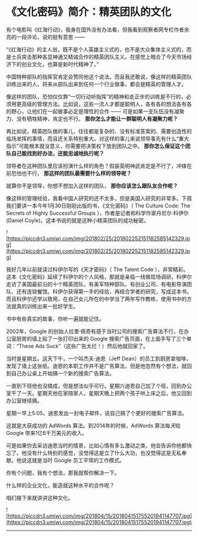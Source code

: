 # 《文化密码》简介：精英团队的文化

有个电影叫《红海行动》，我身在国外没有办法看，但我看到观察者网专栏作者余亮的一段评论，说的挺有意思 ——

“《红海行动》的主人翁，既不是个人英雄主义式的，也不是大众集体主义式的，而是士兵突击那种各显神通又精诚合作的精英团队主义。在感觉上暗合了今天市场经济下的创业文化，也算是新时代精神了。”

中国特种部队的指挥官肯定会赞同他这个说法。而且我还敢说，像这样的精英团队训练出来的人，将来从部队出来到任何一个行业做事，都会是精英的管理人才。

像这样的团队，恐怕仅仅靠“一切行动听指挥”的精神和走正步的训练是不行的，必须用更高级的管理方法。比如说，这些一流人才都是聪明人，各有各的想法各有各的野心，让他们在一起做事必定是理性的合作 —— 可是如果一支队伍没有凝聚力、没有牺牲精神，肯定也不行。 **那你怎么才能让一群聪明人有凝聚力呢？**

再比如说，精英团队做的事儿，往往都是复杂的、没有标准答案的、需要创造性的临场发挥的事情，而且还关系特别重大。对这样的事儿来说领导事先有什么“重大指示”可能根本就没意义，你需要把决策权下放到团队之中。 **那你怎么保证这个团队自己能找到好办法，还能忠诚地执行呢？**

领导者在这种团队里应该扮演什么样的角色？假装英明神武肯定是不行了，冲锋在前恐怕也不行， **那这样的团队最需要什么样的领导呢？**

就算你不是领导，你想不想加入这样的团队， **那你应该怎么跟队友合作呢？**

像这样的管理经验，我看中国人研究的还不太多，但是美国人研究的非常多。下周我们要讲一本今年1月30日刚刚出版的书，《文化密码》（ The Culture Code: The Secrets of Highly Successful Groups ），作者是记者和科学作家丹尼尔·科伊尔 (Daniel Coyle)。这本书说的就是这种小精英团队的成功秘密。

![https://piccdn3.umiwi.com/img/201802/25/201802252151182585142329.jpg](https://piccdn3.umiwi.com/img/201802/25/201802252151182585142329.jpg)

我好几年以前就读过科伊尔写的《天才密码》（ The Talent Code ），非常精彩。这本《文化密码》延续了科伊尔的个人风格，那就是亲临一线做现场调研。科伊尔走访了美国最前沿的十个精英团队，有美军特种部队、有创业公司、有电影导演团队、还有连锁餐馆。科伊尔获得第一手的经验，再结合学者的研究，写成这本书。而且科伊尔还学以致用，在自己女儿所在的中学当了两年写作教练，使用书中的方法就真的训练出来一批好学生。

书中有些真实的故事，你听一遍就能记住。

2002年，Google 的创始人拉里·佩奇有感于当时公司的搜索广告算法不行，在办公室厨房的墙上贴了一张打印出来的 Google 搜索广告页面，在上面手写了三个单词：“These Ads Suck”（这些广告太烂！）然后他就回家了。

当时是星期五。这天下午，一个叫杰夫·迪恩（Jeff Dean）的员工到厨房拿咖啡，发现了墙上这张纸。迪恩的本职工作并不是广告算法，但是他忽然有个想法，就回到自己办公桌上开始搞一个新的搜索广告算法。

一直到下班他也没搞成，但是想法似乎可行。星期六迪恩自己加了个班，回到办公室干了一天。星期天他在家陪家人，星期天晚上把两个孩子哄上床之后，他又回到办公室继续搞。

星期一早上5:05，迪恩发出一封电子邮件，说自己搞了个更好的搜索广告算法。

这就是大获成功的 AdWords 算法。到2014年的时候，AdWords 算法每*天*给 Google 带来1亿6千万美元的收入。

可是如果你去采访迪恩当时的情景，比如心情有多么激动之类，他会告诉你他都快忘了。他没有什么特别的感觉，没觉得这是立了什么大功，也没觉得这是无私奉献。他说这就是当时 Google 员工平常的工作模式。

你有个问题，我有个想法，那我就帮你解决一下。

什么样的企业文化，能造就这种水平的合作呢？

咱们接下来就讲讲这种文化。

![https://piccdn3.umiwi.com/img/201804/15/201804151755201941147707.jpg](https://piccdn3.umiwi.com/img/201804/15/201804151755201941147707.jpg)

---
